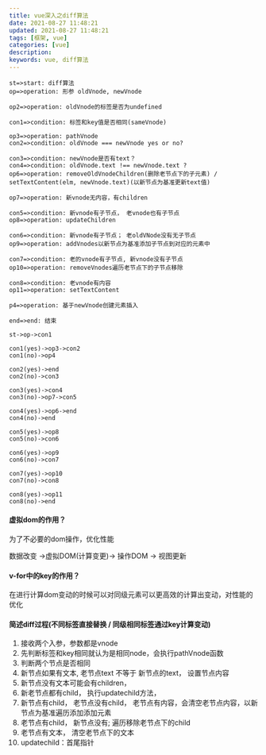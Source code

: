 ```yaml
---
title: vue深入之diff算法
date: 2021-08-27 11:48:21
updated: 2021-08-27 11:48:21
tags: [框架, vue]
categories: [vue]
description:
keywords: vue, diff算法
---
```


 

```flow
st=>start: diff算法
op=>operation: 形参 oldVnode, newVnode

op2=>operation: oldVnode的标签是否为undefined

con1=>condition: 标签和key值是否相同(sameVnode)

op3=>operation: pathVnode
con2=>condition: oldVnode === newVnode yes or no?

con3=>condition: newVnode是否有text？
con4=>condition: oldVnode.text !== newVnode.text ?
op6=>operation: removeOldVnodeChildren(删除老节点下的子元素) / setTextContent(elm, newVnode.text)(以新节点为基准更新text值)

op7=>operation: 新vnode无内容，有children

con5=>condition: 新vnode有子节点， 老vnode也有子节点
op8=>operation: updateChildren

con6=>condition: 新vnode有子节点； 老oldVNode没有无子节点
op9=>operation: addVnodes以新节点为基准添加子节点到对应的元素中

con7=>condition: 老的vnode有子节点, 新vnode没有子节点
op10=>operation: removeVnodes遍历老节点下的子节点移除

con8=>condition: 老vnode有内容
op11=>operation: setTextContent

p4=>operation: 基于newVnode创建元素插入

end=>end: 结束

st->op->con1

con1(yes)->op3->con2
con1(no)->op4

con2(yes)->end
con2(no)->con3

con3(yes)->con4
con3(no)->op7->con5

con4(yes)->op6->end
con4(no)->end

con5(yes)->op8
con5(no)->con6

con6(yes)->op9
con6(no)->con7

con7(yes)->op10
con7(no)->con8

con8(yes)->op11
con8(no)->end

```

#### 虚拟dom的作用？
为了不必要的dom操作，优化性能

数据改变 ->虚拟DOM(计算变更)-> 操作DOM -> 视图更新

#### v-for中的key的作用？

在进行计算dom变动的时候可以对同级元素可以更高效的计算出变动，对性能的优化

#### 简述diff过程(不同标签直接替换 / 同级相同标签通过key计算变动)

1. 接收两个入参，参数都是vnode
2. 先判断标签和key相同就认为是相同node，会执行pathVnode函数
3. 判断两个节点是否相同
4. 新节点如果有文本, 老节点text 不等于 新节点的text， 设置节点内容
5. 新节点没有文本可能会有children，
6. 新老节点都有child， 执行updatechild方法，
7. 新节点有child， 老节点没有child， 老节点有内容，会清空老节点内容，以新节点为基准遍历添加添加元素
8. 老节点有child， 新节点没有; 遍历移除老节点下的child
9. 老节点有文本， 清空老节点下的文本
10. updatechild：首尾指针
